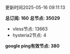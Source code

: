 更新时间2025-05-16 09:11:13

**总订阅: 160**
**总节点: 35029**
- vless节点: 13663
- hysteria2节点: 4

**google ping有效节点: 380**
